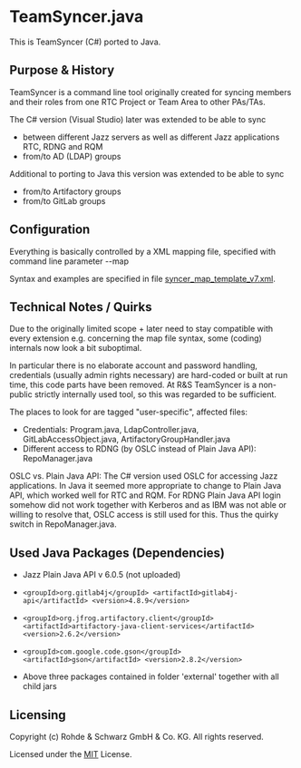 # TeamSyncer.java
This is TeamSyncer (C#) ported to Java.

## Purpose & History
TeamSyncer is a command line tool originally created for syncing members and their roles from one RTC Project or Team Area to other PAs/TAs.

The C# version (Visual Studio) later was extended to be able to sync
- between different Jazz servers as well as different Jazz applications RTC, RDNG and RQM
- from/to AD (LDAP) groups

Additional to porting to Java this version was extended to be able to sync
- from/to Artifactory groups
- from/to GitLab groups

## Configuration

Everything is basically controlled by a XML mapping file, specified with command line parameter --map

Syntax and examples are specified in file [syncer_map_template_v7.xml](https://github.com/jazz-community-rs/TeamSyncer.java/blob/master/test_conf/syncer_map_template_v7.xml).

## Technical Notes / Quirks

Due to the originally limited scope + later need to stay compatible with every extension e.g. concerning the map file syntax, some (coding) internals now look a bit suboptimal.

In particular there is no elaborate account and password handling, credentials (usually admin rights necessary) are hard-coded or built at run time, this code parts have been removed.
At R&S TeamSyncer is a non-public strictly internally used tool, so this was regarded to be sufficient.

The places to look for are tagged "user-specific", affected files:

- Credentials: Program.java, LdapController.java, GitLabAccessObject.java, ArtifactoryGroupHandler.java
- Different access to RDNG (by OSLC instead of Plain Java API): RepoManager.java

OSLC vs. Plain Java API: The C# version used OSLC for accessing Jazz applications. In Java it seemed more appropriate to change to Plain Java API, which worked well for RTC and RQM.
For RDNG Plain Java API login somehow did not work together with Kerberos and as IBM was not able or willing to resolve that, OSLC access is still used for this. Thus the quirky switch in RepoManager.java.

## Used Java Packages (Dependencies)
- Jazz Plain Java API v 6.0.5 (not uploaded)
- `<groupId>org.gitlab4j</groupId>
  <artifactId>gitlab4j-api</artifactId>
  <version>4.8.9</version>`
-   `<groupId>org.jfrog.artifactory.client</groupId>
  <artifactId>artifactory-java-client-services</artifactId>
  <version>2.6.2</version>`
-   `<groupId>com.google.code.gson</groupId>
  <artifactId>gson</artifactId>
  <version>2.8.2</version>`

- Above three packages contained in folder 'external' together with all child jars

## Licensing

Copyright (c) Rohde & Schwarz GmbH & Co. KG. All rights reserved.

Licensed under the [MIT](LICENSE) License.